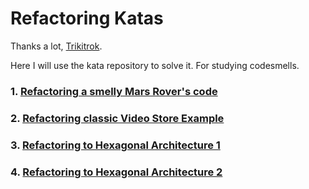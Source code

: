 # Refactoring Katas

Thanks a lot, [Trikitrok](https://github.com/trikitrok).

Here I will use the kata repository to solve it. For studying codesmells.

### 1. [Refactoring a smelly Mars Rover's code](https://github.com/Sergiogonzalezpi/katas_refatoring_java/tree/main/01-refactoring-smelly-mars-rover)

### 2. [Refactoring classic Video Store Example](https://github.com/Sergiogonzalezpi/katas_refatoring_java/tree/master/02-refactoring-video-store)

### 3. [Refactoring to Hexagonal Architecture 1](https://github.com/Sergiogonzalezpi/katas_refatoring_java/tree/master/03-refactoring-to-hexagonal-architecture)

### 4. [Refactoring to Hexagonal Architecture 2](https://github.com/Sergiogonzalezpi/katas_refatoring_java/tree/master/04-refactoring-to-hexagonal-architecture-2)
